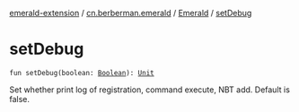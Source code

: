 [emerald-extension](../../index.md) / [cn.berberman.emerald](../index.md) / [Emerald](index.md) / [setDebug](.)

# setDebug

`fun setDebug(boolean: `[`Boolean`](https://kotlinlang.org/api/latest/jvm/stdlib/kotlin/-boolean/index.html)`): `[`Unit`](https://kotlinlang.org/api/latest/jvm/stdlib/kotlin/-unit/index.html)

Set whether print log of registration, command execute, NBT add. Default is false.

